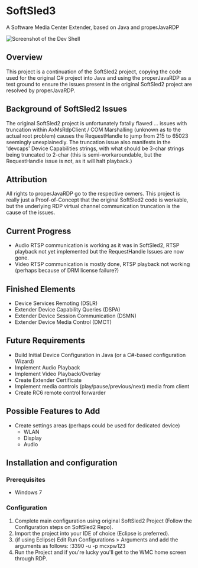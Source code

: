 # SoftSled3
A Software Media Center Extender, based on Java and properJavaRDP

![Screenshot of the Dev Shell](https://raw.githubusercontent.com/L2N6H5B3/SoftSled3/master/Screenshot.jpg)

## Overview
This project is a continuation of the SoftSled2 project, copying the code used for the original C# project into Java and using the properJavaRDP as a test ground to ensure the issues present in the original SoftSled2 project are resolved by properJavaRDP.

## Background of SoftSled2 Issues
The original SoftSled2 project is unfortunately fatally flawed ... issues with truncation within AxMsRdpClient / COM Marshalling (unknown as to the actual root problem) causes the RequestHandle to jump from 215 to 65023 seemingly unexplainedly.  The truncation issue also manifests in the 'devcaps' Device Capabilities strings, with what should be 3-char strings being truncated to 2-char (this is semi-workaroundable, but the RequestHandle issue is not, as it will halt playback.)


## Attribution
All rights to properJavaRDP go to the respective owners.  This project is really just a Proof-of-Concept that the original SoftSled2 code is workable, but the underlying RDP virtual channel communication truncation is the cause of the issues.

## Current Progress
* Audio RTSP communication is working as it was in SoftSled2, RTSP playback not yet implemented but the RequestHandle Issues are now gone.
* Video RTSP communication is mostly done, RTSP playback not working (perhaps because of DRM license failure?)

## Finished Elements
* Device Services Remoting (DSLR)
* Extender Device Capability Queries (DSPA)
* Extender Device Session Communication (DSMN)
* Extender Device Media Control (DMCT)

## Future Requirements
* Build Initial Device Configuration in Java (or a C#-based configuration Wizard)
* Implement Audio Playback
* Implement Video Playback/Overlay
* Create Extender Certificate
* Implement media controls (play/pause/previous/next) media from client
* Create RC6 remote control forwarder


## Possible Features to Add
* Create settings areas (perhaps could be used for dedicated device)
    * WLAN
    * Display
    * Audio

## Installation and configuration
### Prerequisites
* Windows 7

### Configuration
1. Complete main configuration using original SoftSled2 Project (Follow the Configuration steps on SoftSled2 Repo).
2. Import the project into your IDE of choice (Eclipse is preferred).
3. (if using Eclipse) Edit Run Configurations > Arguments and add the arguments as follows: <ip-address-of-wmc-pc>:3390 -u <mcx-username> -p mcxpw123
4. Run the Project and if you're lucky you'll get to the WMC home screen through RDP.

